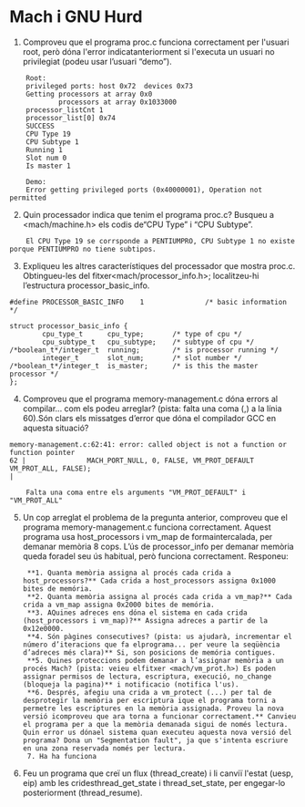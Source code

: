 #  Mach i GNU Hurd
1. Comproveu que el programa proc.c funciona correctament per l'usuari root, però dóna l'error indicatanteriorment si l'executa un usuari no privilegiat (podeu usar l’usuari “demo”).
>
        Root:
        privileged ports: host 0x72  devices 0x73
        Getting processors at array 0x0
                processors at array 0x1033000
        processor_listCnt 1
        processor_list[0] 0x74
        SUCCESS
        CPU Type 19
        CPU Subtype 1
        Running 1
        Slot num 0
        Is master 1
>
        Demo:
        Error getting privileged ports (0x40000001), Operation not permitted

2. Quin processador indica que tenim el programa proc.c? Busqueu a <mach/machine.h> els codis de“CPU Type” i “CPU Subtype”.
>
        El CPU Type 19 se corrsponde a PENTIUMPRO, CPU Subtype 1 no existe porque PENTIUMPRO no tiene subtipos.

3. Expliqueu les altres característiques del processador que mostra proc.c. Obtingueu-les del fitxer<mach/processor_info.h>; localitzeu-hi l’estructura processor_basic_info.

```
#define PROCESSOR_BASIC_INFO    1               /* basic information */

struct processor_basic_info {
        cpu_type_t      cpu_type;       /* type of cpu */
        cpu_subtype_t   cpu_subtype;    /* subtype of cpu */
/*boolean_t*/integer_t  running;        /* is processor running */
        integer_t       slot_num;       /* slot number */
/*boolean_t*/integer_t  is_master;      /* is this the master processor */
};
```

4. Comproveu que el programa memory-management.c dóna errors al compilar... com els podeu arreglar? (pista: falta una coma (,) a la línia 60).Són clars els missatges d’error que dóna el compilador GCC en aquesta situació?
```
memory-management.c:62:41: error: called object is not a function or function pointer
62 |               MACH_PORT_NULL, 0, FALSE, VM_PROT_DEFAULT VM_PROT_ALL, FALSE);
|     
```

        Falta una coma entre els arguments "VM_PROT_DEFAULT" i "VM_PROT_ALL"

5. Un   cop   arreglat   el   problema   de   la   pregunta   anterior,   comproveu   que   el   programa   memory-management.c funciona correctament. Aquest programa usa  host_processors  i  vm_map  de formaintercalada, per demanar memòria 8 cops. L’ús de processor_info per demanar memòria queda foradel seu ús habitual, però funciona correctament. Responeu:

        **1. Quanta memòria assigna al procés cada crida a host_processors?** Cada crida a host_processors assigna 0x1000 bites de memória.
        **2. Quanta memòria assigna al procés cada crida a vm_map?** Cada crida a vm_map assigna 0x2000 bites de memória.
        **3. AQuines adreces ens dóna el sistema en cada crida (host_processors i vm_map)?** Assigna adreces a partir de la 0x12e0000.
        **4. Són pàgines consecutives? (pista: us ajudarà, incrementar el número d’iteracions que fa elprograma... per veure la seqüència d’adreces més clara)** Si, son posicions de memória contigues.
        **5. Quines proteccions podem demanar a l’assignar memòria a un procés Mach? (pista: veieu elfitxer <mach/vm_prot.h>) Es poden assignar permisos de lectura, escriptura, execució, no_change (bloqueja la pagina)** i notificacio (notifica l'us).
        **6. Després, afegiu una crida a vm_protect (...) per tal de desprotegir la memòria per escriptura ique el programa torni a permetre les escriptures en la memòria assignada. Proveu la nova versió icomproveu que ara torna a funcionar correctament.** Canvieu el programa per a que la memòria demanada sigui de només lectura. Quin error us dónael sistema quan executeu aquesta nova versió del programa? Dona un "Segmentation fault", ja que s'intenta escriure en una zona reservada només per lectura.
        7. Ha ha funciona

8. Feu   un   programa   que   creï   un   flux   (thread_create)   i   li   canviï   l'estat   (uesp,   eip)   amb   les   cridesthread_get_state i thread_set_state, per engegar-lo posteriorment (thread_resume).
        



